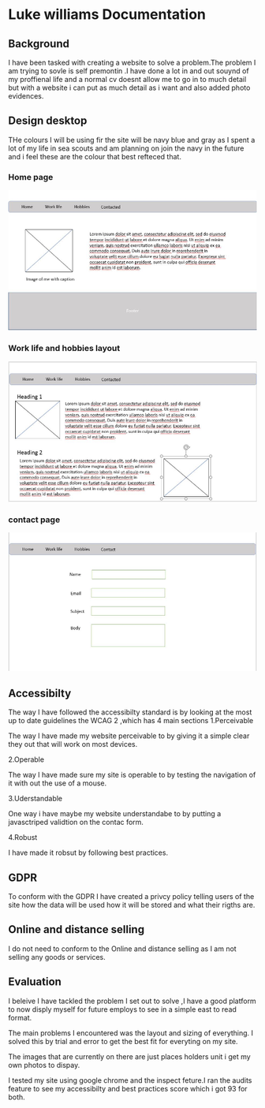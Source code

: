 # Luke williams Documentation 

## Background

I have been tasked with creating a website to solve a problem.The problem I am trying to sovle is self premontin .I have done a lot in and out souynd of my proffienal life and a normal cv doesnt allow me to go in to much detail but with a website i can put as much detail as i want and also added photo evidences. 


## Design desktop 
THe colours I will be using fir the site will be navy blue and gray as I spent a lot of my life in sea scouts and am planning on join the navy in the future and i feel these are the colour that best refteced that. 
 ### Home page 
![Home page](HomeDesktop.jpg) 
### Work life and hobbies layout   
![work+hobbies page](work+hobbies.jpg)
### contact page 
![contact](contact.jpg)

## Accessibilty 

The way I have followed the accessibilty standard is by looking at the most up to date guidelines the WCAG 2 ,which has 4 main sections 
1.Perceivable 

The way I have made my website perceivable to by giving it a simple clear they out that will work on most devices.

2.Operable

The way I have made sure my site is operable to by testing the navigation of it with out the use of a mouse.

3.Uderstandable 

One way i have maybe my website understandabe to by putting a javasctriped validtion on the contac form.

4.Robust 

I  have made it robsut by following best practices.


## GDPR

To conform with the GDPR I have created a privcy policy telling users of the site how the data will be used how it will be stored and what their rigths are.

## Online and distance selling

I do not need to conform to the Online and distance selling as I am not selling any goods or services.

## Evaluation
I beleive I have tackled the problem I set out to solve ,I have a good platform to now disply myself for future employs to see in a simple east to read format.

The main problems I encountered was the layout and sizing of everything. I solved this by trial and error to get the best fit for everyting on my site.

The images that are currently on there are just places holders unit i get my own photos to dispay.

I tested my site using google chrome and the inspect feture.I ran the audits feature to see my accessibilty and best practices score which i got 93 for both.







